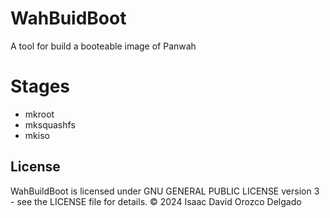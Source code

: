 # WahBuidBoot
A tool for build a booteable image of Panwah

# Stages
* mkroot
* mksquashfs
* mkiso

## License
WahBuildBoot is licensed under GNU GENERAL PUBLIC LICENSE version 3 - see the LICENSE file for details.
© 2024 Isaac David Orozco Delgado
